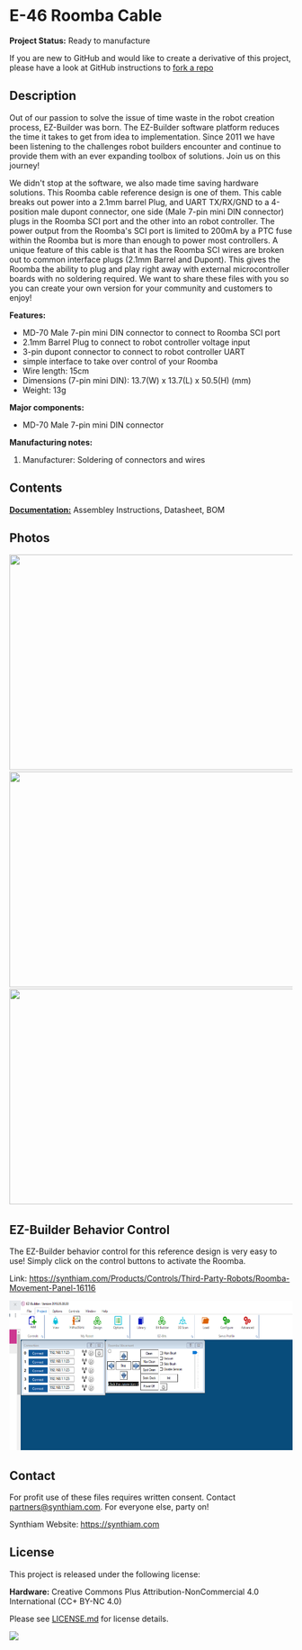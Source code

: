 # E-46 Roomba Cable

**Project Status:** Ready to manufacture

If you are new to GitHub and would like to create a derivative of this project, please have a look at GitHub instructions to [fork a repo](https://help.github.com/en/articles/fork-a-repo)

## Description

Out of our passion to solve the issue of time waste in the robot creation process, EZ-Builder was born. The EZ-Builder software platform reduces the time it takes to get from idea to implementation. Since 2011 we have been listening to the challenges robot builders encounter and continue to provide them with an ever expanding toolbox of solutions. Join us on this journey!

We didn't stop at the software, we also made time saving hardware solutions. This Roomba cable reference design is one of them. This cable breaks out power into a 2.1mm barrel Plug, and UART TX/RX/GND to a 4-position male dupont connector, one side (Male 7-pin mini DIN connector) plugs in the Roomba SCI port and the other into an robot controller. The power output from the Roomba's SCI port is limited to 200mA by a PTC fuse within the Roomba but is more than enough to power most controllers. A unique feature of this cable is that it has the Roomba SCI wires are broken out to common interface plugs (2.1mm Barrel and Dupont). This gives the Roomba the ability to plug and play right away with external microcontroller boards with no soldering required.  We want to share these files with you so you can create your own version for your community and customers to enjoy!

**Features:**
- MD-70 Male 7-pin mini DIN connector to connect to Roomba SCI port
- 2.1mm Barrel Plug to connect to robot controller voltage input
- 3-pin dupont connector to connect to robot controller UART
- simple interface to take over control of your Roomba
- Wire length: 15cm
- Dimensions (7-pin mini DIN): 13.7(W) x 13.7(L) x 50.5(H) (mm)
- Weight: 13g

**Major components:** 
- MD-70 Male 7-pin mini DIN connector

**Manufacturing notes:** 
1. Manufacturer: Soldering of connectors and wires

## Contents

[**Documentation:**](https://github.com/synthiam/E-46_Roomba_Cable/tree/master/E-46%20Documentation) Assembley Instructions, Datasheet, BOM

## Photos

<p align="left">
<img src="https://live.staticflickr.com/65535/48056628001_6fb880a34a_k.jpg" width="683" height="383">
<img src="https://live.staticflickr.com/65535/48056673808_ff44bcc71c_k.jpg" width="683" height="383">
<img src="https://live.staticflickr.com/65535/48056723537_84722fce43_k.jpg" width="683" height="383"></p>

## EZ-Builder Behavior Control

The EZ-Builder behavior control for this reference design is very easy to use! Simply click on the control buttons to activate the Roomba. 

Link: https://synthiam.com/Products/Controls/Third-Party-Robots/Roomba-Movement-Panel-16116

<a href="https://synthiam.com/Products/Controls/Third-Party-Robots/Roomba-Movement-Panel-16116"><img src="E-46 Behavior Control.PNG" width="590" height="266"></a>

## Contact

For profit use of these files requires written consent. Contact partners@synthiam.com. For everyone else, party on!

Synthiam Website: https://synthiam.com

## License

This project is released under the following license:

**Hardware:** Creative Commons Plus Attribution-NonCommercial 4.0 International (CC+ BY-NC 4.0)

Please see [LICENSE.md](https://github.com/synthiam/E-46_Roomba_Cable/blob/master/LICENSE.md) for license details.

<a href="https://synthiam.com"><img src="https://live.staticflickr.com/65535/47791527651_358dffb302_m.jpg"></a>
